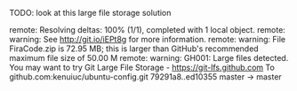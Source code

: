 TODO: look at this large file storage solution

remote: Resolving deltas: 100% (1/1), completed with 1 local object.
remote: warning: See http://git.io/iEPt8g for more information.
remote: warning: File FiraCode.zip is 72.95 MB; this is larger than GitHub's recommended maximum file size of 50.00 M
remote: warning: GH001: Large files detected. You may want to try Git Large File Storage - https://git-lfs.github.com
To github.com:kenuiuc/ubuntu-config.git
   79291a8..ed10355  master -> master

